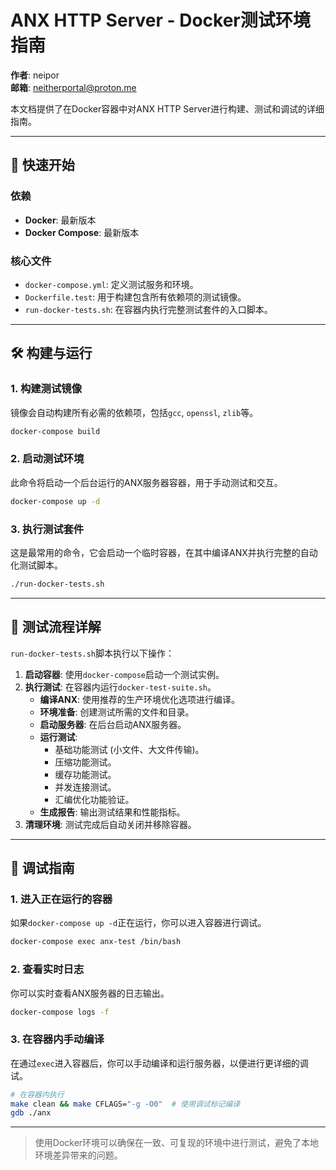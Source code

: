 # ANX HTTP Server - Docker测试环境指南

**作者**: neipor  
**邮箱**: [neitherportal@proton.me](mailto:neitherportal@proton.me)

本文档提供了在Docker容器中对ANX HTTP Server进行构建、测试和调试的详细指南。

---

## 🚀 快速开始

### 依赖

- **Docker**: 最新版本
- **Docker Compose**: 最新版本

### 核心文件

- `docker-compose.yml`: 定义测试服务和环境。
- `Dockerfile.test`: 用于构建包含所有依赖项的测试镜像。
- `run-docker-tests.sh`: 在容器内执行完整测试套件的入口脚本。

---

## 🛠️ 构建与运行

### 1. 构建测试镜像

镜像会自动构建所有必需的依赖项，包括`gcc`, `openssl`, `zlib`等。

```bash
docker-compose build
```

### 2. 启动测试环境

此命令将启动一个后台运行的ANX服务器容器，用于手动测试和交互。

```bash
docker-compose up -d
```

### 3. 执行测试套件

这是最常用的命令，它会启动一个临时容器，在其中编译ANX并执行完整的自动化测试脚本。

```bash
./run-docker-tests.sh
```

---

## 🔬 测试流程详解

`run-docker-tests.sh`脚本执行以下操作：

1.  **启动容器**: 使用`docker-compose`启动一个测试实例。
2.  **执行测试**: 在容器内运行`docker-test-suite.sh`。
    -   **编译ANX**: 使用推荐的生产环境优化选项进行编译。
    -   **环境准备**: 创建测试所需的文件和目录。
    -   **启动服务器**: 在后台启动ANX服务器。
    -   **运行测试**:
        -   基础功能测试 (小文件、大文件传输)。
        -   压缩功能测试。
        -   缓存功能测试。
        -   并发连接测试。
        -   汇编优化功能验证。
    -   **生成报告**: 输出测试结果和性能指标。
3.  **清理环境**: 测试完成后自动关闭并移除容器。

---

## 🐛 调试指南

### 1. 进入正在运行的容器

如果`docker-compose up -d`正在运行，你可以进入容器进行调试。

```bash
docker-compose exec anx-test /bin/bash
```

### 2. 查看实时日志

你可以实时查看ANX服务器的日志输出。

```bash
docker-compose logs -f
```

### 3. 在容器内手动编译

在通过`exec`进入容器后，你可以手动编译和运行服务器，以便进行更详细的调试。

```bash
# 在容器内执行
make clean && make CFLAGS="-g -O0"  # 使用调试标记编译
gdb ./anx
```

---

> 使用Docker环境可以确保在一致、可复现的环境中进行测试，避免了本地环境差异带来的问题。 